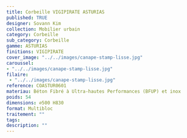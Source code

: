 ```yaml
---
title: Corbeille VIGIPIRATE ASTURIAS 
published: TRUE
designer: Sovann Kim
collection: Mobilier urbain
category: Corbeille
sub_category: Corbeille
gamme: ASTURIAS
finitions: VIGIPIRATE
cover_image: "../../images/canape-stamp-lisse.jpg"
caroussel: 
- "../../images/canape-stamp-lisse.jpg"
filaire: 
 - "../../images/canape-stamp-lisse.jpg"
reference: COASTUR0601
materiau: Béton Fibré à Ultra-hautes Performances (BFUP) et inox
poids: 54
dimensions: ⌀500 H830 
format: Multibloc
traitement: ""
tags: 
description: ""
---
```

